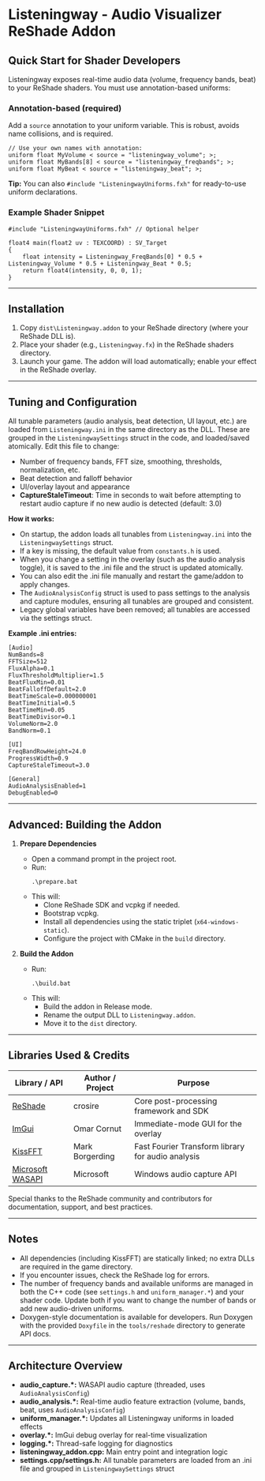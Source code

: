# Listeningway - Audio Visualizer ReShade Addon

## Quick Start for Shader Developers

Listeningway exposes real-time audio data (volume, frequency bands, beat) to your ReShade shaders. You must use annotation-based uniforms:

### Annotation-based (required)
Add a `source` annotation to your uniform variable. This is robust, avoids name collisions, and is required.

```hlsl
// Use your own names with annotation:
uniform float MyVolume < source = "listeningway_volume"; >;
uniform float MyBands[8] < source = "listeningway_freqbands"; >;
uniform float MyBeat < source = "listeningway_beat"; >;
```

**Tip:** You can also `#include "ListeningwayUniforms.fxh"` for ready-to-use uniform declarations.

### Example Shader Snippet
```hlsl
#include "ListeningwayUniforms.fxh" // Optional helper

float4 main(float2 uv : TEXCOORD) : SV_Target
{
    float intensity = Listeningway_FreqBands[0] * 0.5 + Listeningway_Volume * 0.5 + Listeningway_Beat * 0.5;
    return float4(intensity, 0, 0, 1);
}
```

---

## Installation

1. Copy `dist\Listeningway.addon` to your ReShade directory (where your ReShade DLL is).
2. Place your shader (e.g., `Listeningway.fx`) in the ReShade shaders directory.
3. Launch your game. The addon will load automatically; enable your effect in the ReShade overlay.

---

## Tuning and Configuration

All tunable parameters (audio analysis, beat detection, UI layout, etc.) are loaded from `Listeningway.ini` in the same directory as the DLL. These are grouped in the `ListeningwaySettings` struct in the code, and loaded/saved atomically. Edit this file to change:
- Number of frequency bands, FFT size, smoothing, thresholds, normalization, etc.
- Beat detection and falloff behavior
- UI/overlay layout and appearance
- **CaptureStaleTimeout**: Time in seconds to wait before attempting to restart audio capture if no new audio is detected (default: 3.0)

**How it works:**
- On startup, the addon loads all tunables from `Listeningway.ini` into the `ListeningwaySettings` struct.
- If a key is missing, the default value from `constants.h` is used.
- When you change a setting in the overlay (such as the audio analysis toggle), it is saved to the .ini file and the struct is updated atomically.
- You can also edit the .ini file manually and restart the game/addon to apply changes.
- The `AudioAnalysisConfig` struct is used to pass settings to the analysis and capture modules, ensuring all tunables are grouped and consistent.
- Legacy global variables have been removed; all tunables are accessed via the settings struct.

**Example .ini entries:**
```
[Audio]
NumBands=8
FFTSize=512
FluxAlpha=0.1
FluxThresholdMultiplier=1.5
BeatFluxMin=0.01
BeatFalloffDefault=2.0
BeatTimeScale=0.000000001
BeatTimeInitial=0.5
BeatTimeMin=0.05
BeatTimeDivisor=0.1
VolumeNorm=2.0
BandNorm=0.1

[UI]
FreqBandRowHeight=24.0
ProgressWidth=0.9
CaptureStaleTimeout=3.0

[General]
AudioAnalysisEnabled=1
DebugEnabled=0
```

---

## Advanced: Building the Addon

1. **Prepare Dependencies**
   - Open a command prompt in the project root.
   - Run:
     ```
     .\prepare.bat
     ```
   - This will:
     - Clone ReShade SDK and vcpkg if needed.
     - Bootstrap vcpkg.
     - Install all dependencies using the static triplet (`x64-windows-static`).
     - Configure the project with CMake in the `build` directory.

2. **Build the Addon**
   - Run:
     ```
     .\build.bat
     ```
   - This will:
     - Build the addon in Release mode.
     - Rename the output DLL to `Listeningway.addon`.
     - Move it to the `dist` directory.

---

## Libraries Used & Credits

| Library / API | Author / Project | Purpose |
|---------------|------------------|---------|
| [ReShade](https://github.com/crosire/reshade) | crosire | Core post-processing framework and SDK |
| [ImGui](https://github.com/ocornut/imgui) | Omar Cornut | Immediate-mode GUI for the overlay |
| [KissFFT](https://github.com/mborgerding/kissfft) | Mark Borgerding | Fast Fourier Transform library for audio analysis |
| [Microsoft WASAPI](https://docs.microsoft.com/en-us/windows/win32/coreaudio/windows-audio-session-api) | Microsoft | Windows audio capture API |

Special thanks to the ReShade community and contributors for documentation, support, and best practices.

---

## Notes

- All dependencies (including KissFFT) are statically linked; no extra DLLs are required in the game directory.
- If you encounter issues, check the ReShade log for errors.
- The number of frequency bands and available uniforms are managed in both the C++ code (see `settings.h` and `uniform_manager.*`) and your shader code. Update both if you want to change the number of bands or add new audio-driven uniforms.
- Doxygen-style documentation is available for developers. Run Doxygen with the provided `Doxyfile` in the `tools/reshade` directory to generate API docs.

---

## Architecture Overview

- **audio_capture.*:** WASAPI audio capture (threaded, uses `AudioAnalysisConfig`)
- **audio_analysis.*:** Real-time audio feature extraction (volume, bands, beat, uses `AudioAnalysisConfig`)
- **uniform_manager.*:** Updates all Listeningway uniforms in loaded effects
- **overlay.*:** ImGui debug overlay for real-time visualization
- **logging.*:** Thread-safe logging for diagnostics
- **listeningway_addon.cpp:** Main entry point and integration logic
- **settings.cpp/settings.h:** All tunable parameters are loaded from an .ini file and grouped in `ListeningwaySettings` struct
